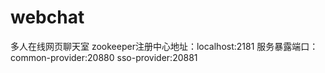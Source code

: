 # webchat
多人在线网页聊天室
	zookeeper注册中心地址：localhost:2181
	服务暴露端口：
		common-provider:20880
		sso-provider:20881
